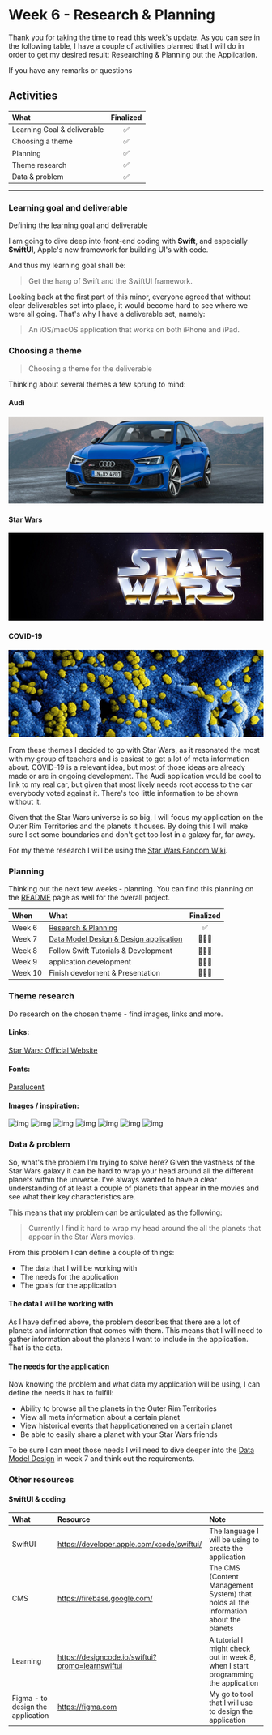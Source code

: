 # Week 6 - Research & Planning

Thank you for taking the time to read this week's update. As you can see in the following table, I have a couple of activities planned that I will do in order to get my desired result: Researching & Planning out the Application.

If you have any remarks or questions

## Activities
|What|Finalized|
|:---|:---:|
|Learning Goal & deliverable|✅|
|Choosing a theme|✅|
|Planning|✅|
|Theme research|✅|
|Data & problem|✅|

___

### Learning goal and deliverable
Defining the learning goal and deliverable

I am going to dive deep into front-end coding with **Swift**, and especially **SwiftUI**, Apple's new framework for building UI's with code.


And thus my learning goal shall be:

> Get the hang of Swift and the SwiftUI framework.

Looking back at the first part of this minor, everyone agreed that without clear deliverables set into place, it would become hard to see where we were all going. That's why I have a deliverable set, namely:

> An iOS/macOS application that works on both iPhone and iPad.

### Choosing a theme
> Choosing a theme for the deliverable

Thinking about several themes a few sprung to mind:

#### Audi
![image](images/audi.jpg)

#### Star Wars
![image](images/starwars.jpg)

#### COVID-19
![image](images/covid.jpg)

From these themes I decided to go with Star Wars, as it resonated the most with my group of teachers and is easiest to get a lot of meta information about. COVID-19 is a relevant idea, but most of those ideas are already made or are in ongoing development. The Audi application would be cool to link to my real car, but given that most likely needs root access to the car everybody voted against it. There's too little information to be shown without it.

Given that the Star Wars universe is so big, I will focus my application on the Outer Rim Territories and the planets it houses. By doing this I will make sure I set some boundaries and don't get too lost in a galaxy far, far away.

For my theme research I will be using the [Star Wars Fandom Wiki](https://starwars.fandom.com/wiki).

### Planning
Thinking out the next few weeks - planning. You can find this planning on the [README](https://github.com/mwdossantos/kb-86) page as well for the overall project.

|When|What|Finalized|
|:---|:---|:---:|
|Week 6|[Research & Planning](https://github.com/mwdossantos/kb-86/blob/master/docs/week-6-research-and-planning.md)|✅|
|Week 7|[Data Model Design & Design application](https://github.com/mwdossantos/kb-86/blob/master/docs/week-7-data-model-design-and-design-application.md)|🧑🏻‍💻|
|Week 8|Follow Swift Tutorials & Development|🧑🏻‍💻|
|Week 9|application development |🧑🏻‍💻|
|Week 10|Finish develoment & Presentation|🧑🏻‍💻|

### Theme research
Do research on the chosen theme - find images, links and more.

#### Links:
[Star Wars: Official Website](https://www.starwars.com/)

#### Fonts:
[Paralucent](https://www.myfonts.com/fonts/device/paralucent/)

#### Images / inspiration:

![img](https://cdn.dribbble.com/users/808342/screenshots/10804502/media/c49bae730c270b3246683d0a3cc48513.jpg)
![img](https://cdn.dribbble.com/users/37585/screenshots/3286475/helm_shot359.png)
![img](https://cdn.dribbble.com/users/1032175/screenshots/8915549/media/45a1356a3948202b99d8c46e135749d7.png)
![img](https://cdn.dribbble.com/users/2096507/screenshots/4284503/starwars-hansolo-bg.jpg)
![img](https://cdn.dribbble.com/users/1575908/screenshots/8173066/media/a89e3e63d1924fb9918a9201acd27698.png)
![img](https://cdn.dribbble.com/users/15687/screenshots/8429874/media/e8ece76095c31f5f159cc1ac0487bfd9.png)
![img](https://cdn.dribbble.com/users/1575908/screenshots/8102158/media/7015d74623fd5577fd512ff9b76f63aa.jpg)

### Data & problem
So, what's the problem I'm trying to solve here? Given the vastness of the Star Wars galaxy it can be hard to wrap your head around all the different planets within the universe. I've always wanted to have a clear understanding of at least a couple of planets that appear in the movies and see what their key characteristics are.

This means that my problem can be articulated as the following:

> Currently I find it hard to wrap my head around the all the planets that appear in the Star Wars movies.

From this problem I can define a couple of things:

* The data that I will be working with
* The needs for the application
* The goals for the application

#### The data I will be working with
As I have defined above, the problem describes that there are a lot of planets and information that comes with them. This means that I will need to gather information about the planets I want to include in the application. That is the data.

#### The needs for the application
Now knowing the problem and what data my application will be using, I can define the needs it has to fulfill:

* Ability to browse all the planets in the Outer Rim Territories
* View all meta information about a certain planet
* View historical events that happlicationened on a certain planet
* Be able to easily share a planet with your Star Wars friends

To be sure I can meet those needs I will need to dive deeper into the [Data Model Design](https://github.com/mwdossantos/kb-86/blob/master/docs/week-7-data-model-design-and-design-application.md) in week 7 and think out the requirements.

### Other resources

#### SwiftUI & coding

|What|Resource|Note|
|:---|:---|:---|
|SwiftUI|https://developer.apple.com/xcode/swiftui/|The language I will be using to create the application|
|CMS|https://firebase.google.com/|The CMS (Content Management System) that holds all the information about the planets|
|Learning|https://designcode.io/swiftui?promo=learnswiftui|A tutorial I might check out in week 8, when I start programming the application|
|Figma - to design the application|https://figma.com|My go to tool that I will use to design the application|